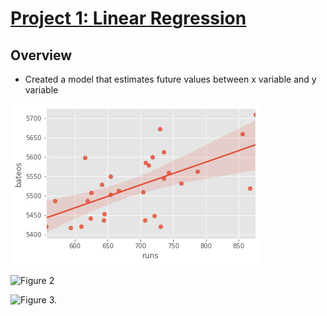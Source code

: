 # [Project 1: Linear Regression](https://miguelbarr11.github.io/Data-Science-Portfolio/)

## Overview

* Created a model that estimates future values between x variable and y variable 

![Figure 1.](https://github.com/miguelbarr11/Data-Science-Portfolio/blob/main/Images/Project%201/REGRESION.png)

![Figure 2](miguelbarr11/Data-Science-Portfolio/Images/REGRESION.png)

![Figure 3.](https://github.com/miguelbarr11/Data-Science-Portfolio/Images/Project%201/REGRESION.png)











